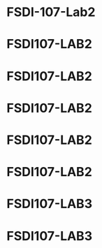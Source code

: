 # FSDI-107-Lab2
# FSDI107-LAB2
# FSDI107-LAB2
# FSDI107-LAB2
# FSDI107-LAB2
# FSDI107-LAB2
# FSDI107-LAB3
# FSDI107-LAB3
